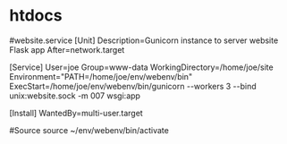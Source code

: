# htdocs

#website.service
[Unit]
Description=Gunicorn instance to server website Flask app
After=network.target

[Service]
User=joe
Group=www-data
WorkingDirectory=/home/joe/site
Environment="PATH=/home/joe/env/webenv/bin"
ExecStart=/home/joe/env/webenv/bin/gunicorn --workers 3 --bind unix:website.sock -m 007 wsgi:app

[Install]
WantedBy=multi-user.target




#Source
source ~/env/webenv/bin/activate
